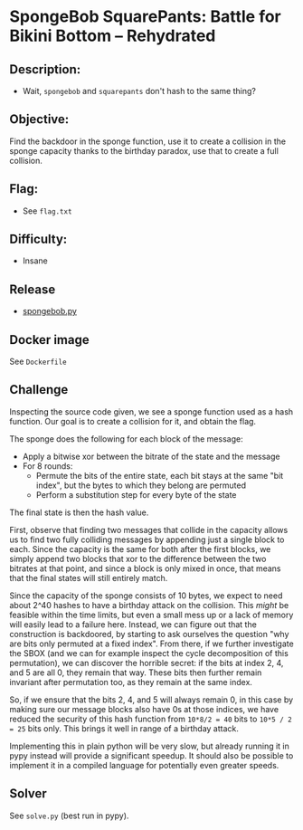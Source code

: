 # SpongeBob SquarePants: Battle for Bikini Bottom – Rehydrated

## Description:

* Wait, `spongebob` and `squarepants` don't hash to the same thing?

## Objective:

Find the backdoor in the sponge function, use it to create a collision in the sponge capacity thanks to the birthday paradox, use that to create a full collision.

## Flag:

* See `flag.txt`

## Difficulty:

* Insane

## Release

- [spongebob.py](spongebob.py)

## Docker image

See `Dockerfile`

## Challenge

Inspecting the source code given, we see a sponge function used as a hash function.
Our goal is to create a collision for it, and obtain the flag.

The sponge does the following for each block of the message:

- Apply a bitwise xor between the bitrate of the state and the message
- For 8 rounds:
    - Permute the bits of the entire state, each bit stays at the same "bit index", but the bytes to which they belong are permuted
    - Perform a substitution step for every byte of the state

The final state is then the hash value.

First, observe that finding two messages that collide in the capacity allows us
to find two fully colliding messages by appending just a single block to each.
Since the capacity is the same for both after the first blocks, we simply append two blocks that
xor to the difference between the two bitrates at that point, and since a block is only mixed in once,
that means that the final states will still entirely match.

Since the capacity of the sponge consists of 10 bytes, we expect to need about 2^40 hashes to have a birthday attack on the collision.
This *might* be feasible within the time limits, but even a small mess up or a lack of memory
will easily lead to a failure here.
Instead, we can figure out that the construction is backdoored, by starting to ask ourselves the question "why are bits only permuted at a fixed index".
From there, if we further investigate the SBOX (and we can for example inspect the cycle decomposition of this permutation),
we can discover the horrible secret: if the bits at index 2, 4, and 5 are all 0, they remain that way.
These bits then further remain invariant after permutation too, as they remain at the same index.

So, if we ensure that the bits 2, 4, and 5 will always remain 0, in this case by making sure
our message blocks also have 0s at those indices, we have reduced the security of this hash function
from `10*8/2 = 40` bits to `10*5 / 2 = 25` bits only.
This brings it well in range of a birthday attack.

Implementing this in plain python will be very slow, but already running it in pypy instead will provide a
significant speedup. It should also be possible to implement it in a compiled language for potentially even greater speeds.

## Solver

See `solve.py` (best run in pypy).

